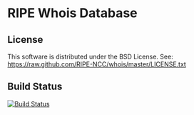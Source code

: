 # RIPE Whois Database

License
-------
This software is distributed under the BSD License.
See: https://raw.github.com/RIPE-NCC/whois/master/LICENSE.txt

Build Status
------------
[![Build Status](https://travis-ci.org/RIPE-NCC/whois.svg?branch=master)](https://travis-ci.org/RIPE-NCC/whois)
